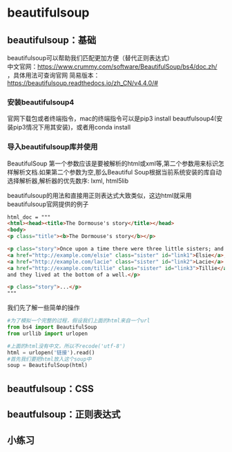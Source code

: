 # beautifulsoup
## beautifulsoup：基础
beautifulsoup可以帮助我们匹配更加方便（替代正则表达式）  
中文官网：https://www.crummy.com/software/BeautifulSoup/bs4/doc.zh/ ，具体用法可查询官网 
简易版本：https://beautifulsoup.readthedocs.io/zh_CN/v4.4.0/#  
### 安装beautifulsoup4  
官网下载包或者终端指令，mac的终端指令可以是pip3 install beautfulsoup4(安装pip3情况下用其安装)，或者用conda install  
### 导入beautifulsoup库并使用
BeautifulSoup 第一个参数应该是要被解析的html或xml等,第二个参数用来标识怎样解析文档.如果第二个参数为空,那么Beautiful Soup根据当前系统安装的库自动选择解析器,解析器的优先数序: lxml, html5lib  

beautifulsoup的用法和直接用正则表达式大致类似，这边html就采用beautifulsoup官网提供的例子
```html
html_doc = """
<html><head><title>The Dormouse's story</title></head>
<body>
<p class="title"><b>The Dormouse's story</b></p>

<p class="story">Once upon a time there were three little sisters; and their names were
<a href="http://example.com/elsie" class="sister" id="link1">Elsie</a>,
<a href="http://example.com/lacie" class="sister" id="link2">Lacie</a> and
<a href="http://example.com/tillie" class="sister" id="link3">Tillie</a>;
and they lived at the bottom of a well.</p>

<p class="story">...</p>
"""
```
我们先了解一些简单的操作
```python
#为了模拟一个完整的过程，假设我们上面的html来自一个url
from bs4 import BeautifulSoup
from urllib import urlopen

#上面的html没有中文，所以不recode('utf-8')
html = urlopen('链接').read()
#首先我们要把html放入这个soup中
soup = BeautifulSoup(html)
```
## beautfulsoup：CSS
## beautfulsoup：正则表达式
## 小练习
